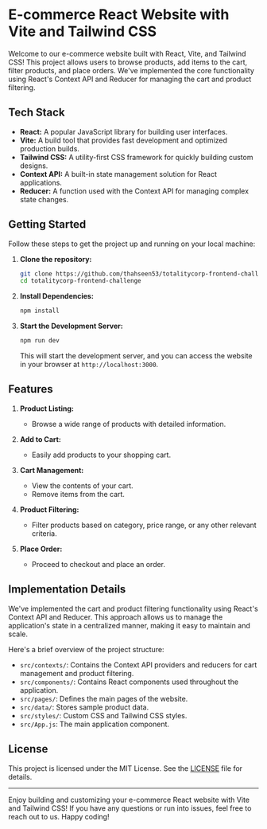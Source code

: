 # E-commerce React Website with Vite and Tailwind CSS

Welcome to our e-commerce website built with React, Vite, and Tailwind CSS! This project allows users to browse products, add items to the cart, filter products, and place orders. We've implemented the core functionality using React's Context API and Reducer for managing the cart and product filtering.

## Tech Stack

- **React:** A popular JavaScript library for building user interfaces.
- **Vite:** A build tool that provides fast development and optimized production builds.
- **Tailwind CSS:** A utility-first CSS framework for quickly building custom designs.
- **Context API:** A built-in state management solution for React applications.
- **Reducer:** A function used with the Context API for managing complex state changes.

## Getting Started

Follow these steps to get the project up and running on your local machine:

1. **Clone the repository:**

   ```bash
   git clone https://github.com/thahseen53/totalitycorp-frontend-challenge
   cd totalitycorp-frontend-challenge
   ```

2. **Install Dependencies:**

   ```bash
   npm install
   ```

3. **Start the Development Server:**

   ```bash
   npm run dev
   ```

   This will start the development server, and you can access the website in your browser at `http://localhost:3000`.

## Features

1. **Product Listing:**
   - Browse a wide range of products with detailed information.

2. **Add to Cart:**
   - Easily add products to your shopping cart.
   
3. **Cart Management:**
   - View the contents of your cart.
   - Remove items from the cart.
   
4. **Product Filtering:**
   - Filter products based on category, price range, or any other relevant criteria.

5. **Place Order:**
   - Proceed to checkout and place an order.

## Implementation Details

We've implemented the cart and product filtering functionality using React's Context API and Reducer. This approach allows us to manage the application's state in a centralized manner, making it easy to maintain and scale.

Here's a brief overview of the project structure:

- `src/contexts/`: Contains the Context API providers and reducers for cart management and product filtering.
- `src/components/`: Contains React components used throughout the application.
- `src/pages/`: Defines the main pages of the website.
- `src/data/`: Stores sample product data.
- `src/styles/`: Custom CSS and Tailwind CSS styles.
- `src/App.js`: The main application component.



## License

This project is licensed under the MIT License. See the [LICENSE](LICENSE) file for details.

---

Enjoy building and customizing your e-commerce React website with Vite and Tailwind CSS! If you have any questions or run into issues, feel free to reach out to us. Happy coding!

